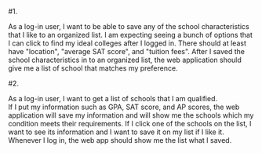 
#1.

As a log-in user, I want to be able to save any of the school characteristics that I like to an organized list. 
I am expecting seeing a bunch of options that I can click to find my ideal colleges after I logged in. There should at least have "location", "average SAT score", and "tuition fees". After I saved the school characteristics in to an organized list, the web application should give me a list of school that matches my preference. 



#2.

As a log-in user, I want to get a list of schools that I am qualified.                                                                             
If I put my information such as GPA, SAT score, and AP scores, the web application will save my information and will show me the schools which my condition meets their requirements. 
If I click one of the schools on the list, I want to see its information and I want to save it on my list if I like it. Whenever I log in, the web app should show me the list what I saved. 

